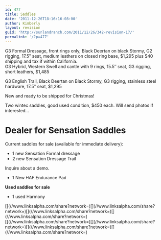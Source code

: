 ```yaml
---
id: 477
title: Saddles
date: '2011-12-26T18:16:16-08:00'
author: Kimberly
layout: revision
guid: 'http://sunlandranch.com/2011/12/26/342-revision-17/'
permalink: '/?p=477'
---
```


G3 Formal Dressage, front rings only, Black Deertan on black Stormy, G2 rigging, 17.5″ seat, medium leathers on closed ring base, $1,295 plus $40 shipping and tax if within California.  
G3 Hybrid, Western Swell and cantle with 9 rings, 15.5″ seat, G3 rigging, short leathers, $1,485

G3 English Trail, Black Deertan on Black Stormy, G3 rigging, stainless steel hardware, 17.5″ seat, $1,295

New and ready to be shipped for Christmas!

Two wintec saddles, good used condition, $450 each. Will send photos if interested…

# **Dealer for Sensation Saddles**

Current saddles for sale (available for immediate delivery):

- 1 new Sensation Formal dressage
- 2 new Sensation Dressage Trail

Inquire about a demo.

- 1 New HAF Endurance Pad

**Used saddles for sale**

- 1 used Harmony

<div class="linksalpha_container linksalpha_app_3" data-counters="1" data-size="regular" data-style="square" data-title="Saddles" data-url="https://www.sunlandranch.com/?p=477">[](//www.linksalpha.com/share?network=)[](//www.linksalpha.com/share?network=)[](//www.linksalpha.com/share?network=)[](//www.linksalpha.com/share?network=)</div><div class="linksalpha_container linksalpha_app_7" data-position="" data-title="Saddles" data-url="https://www.sunlandranch.com/?p=477">[](//www.linksalpha.com/share?network=)[](//www.linksalpha.com/share?network=)[](//www.linksalpha.com/share?network=)[](//www.linksalpha.com/share?network=)</div>